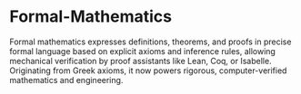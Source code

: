# Formal-Mathematics
Formal mathematics expresses definitions, theorems, and proofs in precise formal language based on explicit axioms and inference rules, allowing mechanical verification by proof assistants like Lean, Coq, or Isabelle. Originating from Greek axioms, it now powers rigorous, computer-verified mathematics and engineering.
